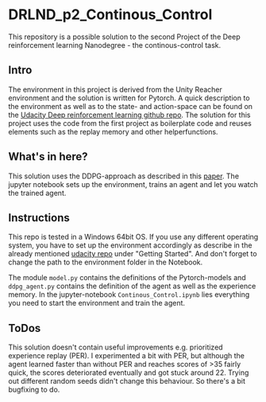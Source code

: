# DRLND_p2_Continous_Control
This repository is a possible solution to the second Project of the Deep reinforcement learning Nanodegree - the continous-control task.

## Intro
The environment in this project is derived from the Unity Reacher environment and the solution is written for Pytorch. A quick description to the environment as well as to the state- and action-space can be found on the [Udacity Deep reinforcement learning github repo](https://github.com/udacity/deep-reinforcement-learning/tree/master/p2_continuous-control). The solution for this project uses the code from the first project as boilerplate code and reuses elements such as the replay memory and other helperfunctions.

## What's in here?
This solution uses the DDPG-approach as described in this [paper](https://arxiv.org/pdf/1509.02971.pdf). The jupyter notebook sets up the environment, trains an agent and let you watch the trained agent.

## Instructions
This repo is tested in a Windows 64bit OS. If you use any different operating system, you have to set up the environment accordingly as describe in the already mentioned [udacity repo](https://github.com/udacity/deep-reinforcement-learning/tree/master/p2_continuous-control) under "Getting Started". And don't forget to change the path to the environment folder in the Notebook.

The module `model.py` contains the definitions of the Pytorch-models and `ddpg_agent.py` contains the definition of the agent as well as the experience memory.
In the jupyter-notebook `Continous_Control.ipynb` lies everything you need to start the environment and train the agent.

## ToDos
This solution doesn't contain useful improvements e.g. prioritized experience replay (PER). I experimented a bit with PER, but although the agent learned faster than without PER and reaches scores of >35 fairly quick, the scores deteriorated eventually and got stuck around 22. Trying out different random seeds didn't change this behaviour. So there's a bit bugfixing to do. 
